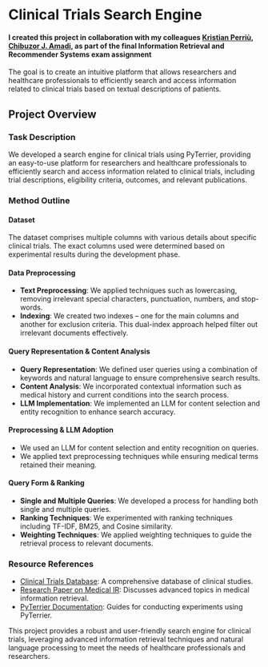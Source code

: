 # Clinical Trials Search Engine
#### I created this project in collaboration with my colleagues [Kristian Perriù](https://github.com/kristianperriu), [Chibuzor J. Amadi](https://github.com/chibuzoramadi), as part of the final Information Retrieval and Recommender Systems exam assignment
The goal is to create an intuitive platform that allows researchers and healthcare professionals to efficiently search and access information related to clinical trials based on textual descriptions of patients.

## Project Overview

### Task Description
We developed a search engine for clinical trials using PyTerrier, providing an easy-to-use platform for researchers and healthcare professionals to efficiently search and access information related to clinical trials, including trial descriptions, eligibility criteria, outcomes, and relevant publications.

### Method Outline

#### Dataset
The dataset comprises multiple columns with various details about specific clinical trials. The exact columns used were determined based on experimental results during the development phase.

#### Data Preprocessing
- **Text Preprocessing**: We applied techniques such as lowercasing, removing irrelevant special characters, punctuation, numbers, and stop-words.
- **Indexing**: We created two indexes – one for the main columns and another for exclusion criteria. This dual-index approach helped filter out irrelevant documents effectively.

#### Query Representation & Content Analysis
- **Query Representation**: We defined user queries using a combination of keywords and natural language to ensure comprehensive search results.
- **Content Analysis**: We incorporated contextual information such as medical history and current conditions into the search process.
- **LLM Implementation**: We implemented an LLM for content selection and entity recognition to enhance search accuracy.

#### Preprocessing & LLM Adoption
- We used an LLM for content selection and entity recognition on queries.
- We applied text preprocessing techniques while ensuring medical terms retained their meaning.

#### Query Form & Ranking
- **Single and Multiple Queries**: We developed a process for handling both single and multiple queries.
- **Ranking Techniques**: We experimented with ranking techniques including TF-IDF, BM25, and Cosine similarity.
- **Weighting Techniques**: We applied weighting techniques to guide the retrieval process to relevant documents.

### Resource References
- [Clinical Trials Database](https://clinicaltrials.gov/): A comprehensive database of clinical studies.
- [Research Paper on Medical IR](https://arxiv.org/pdf/2306.02077.pdf): Discusses advanced topics in medical information retrieval.
- [PyTerrier Documentation](https://pyterrier.readthedocs.io/en/latest/experiments.html): Guides for conducting experiments using PyTerrier.

This project provides a robust and user-friendly search engine for clinical trials, leveraging advanced information retrieval techniques and natural language processing to meet the needs of healthcare professionals and researchers.
